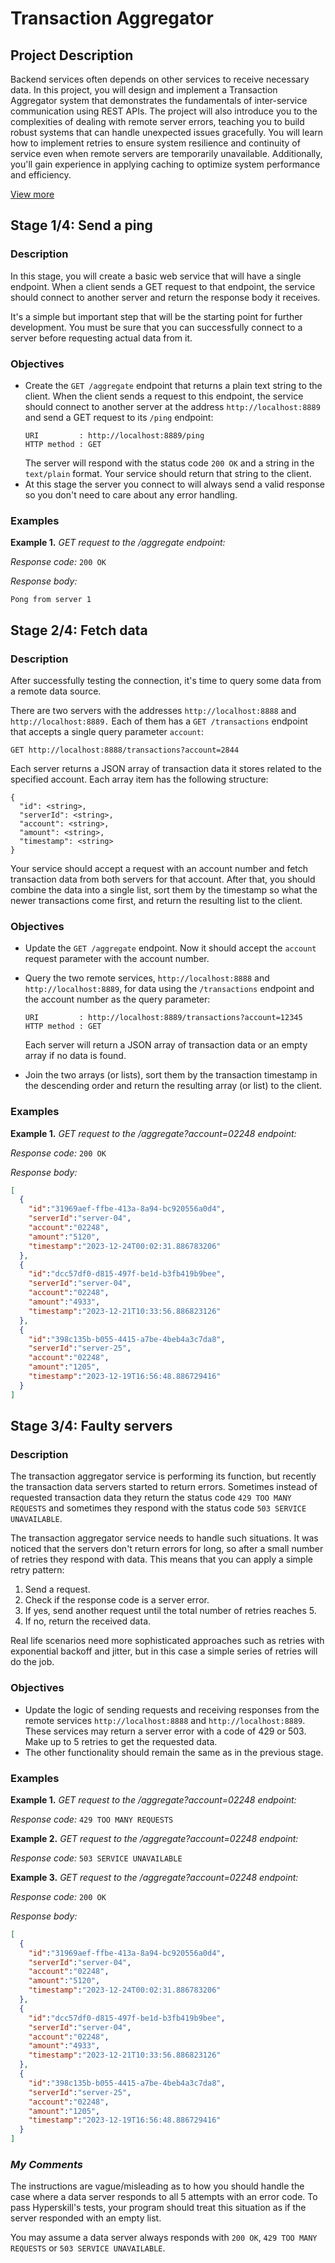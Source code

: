 # Transaction Aggregator

## Project Description

Backend services often depends on other services to receive necessary data. In this project, you will design and implement a Transaction Aggregator system that demonstrates the fundamentals of inter-service communication using REST APIs. The project will also introduce you to the complexities of dealing with remote server errors, teaching you to build robust systems that can handle unexpected issues gracefully. You will learn how to implement retries to ensure system resilience and continuity of service even when remote servers are temporarily unavailable. Additionally, you'll gain experience in applying caching to optimize system performance and efficiency.

[View more](https://hyperskill.org/projects/424)


## Stage 1/4: Send a ping

### Description

In this stage, you will create a basic web service that will have a single endpoint. When a client sends a GET request to that endpoint, the service should connect to another server and return the response body it receives.

It's a simple but important step that will be the starting point for further development. You must be sure that you can successfully connect to a server before requesting actual data from it.

### Objectives

- Create the `GET /aggregate` endpoint that returns a plain text string to the client. When the client sends a request to this endpoint, the service should connect to another server at the address `http://localhost:8889` and send a GET request to its `/ping` endpoint:
    ```text
    URI         : http://localhost:8889/ping
    HTTP method : GET
    ```
    The server will respond with the status code `200 OK` and a string in the `text/plain` format. Your service should return that string to the client.
- At this stage the server you connect to will always send a valid response so you don't need to care about any error handling.

### Examples

**Example 1.** *GET request to the /aggregate endpoint:*

*Response code:* `200 OK`

*Response body:*
```text
Pong from server 1
```


## Stage 2/4: Fetch data

### Description

After successfully testing the connection, it's time to query some data from a remote data source.

There are two servers with the addresses `http://localhost:8888` and `http://localhost:8889.` Each of them has a `GET /transactions` endpoint that accepts a single query parameter `account`:
```text
GET http://localhost:8888/transactions?account=2844
```

Each server returns a JSON array of transaction data it stores related to the specified account. Each array item has the following structure:
```text
{
  "id": <string>,
  "serverId": <string>,
  "account": <string>,
  "amount": <string>,
  "timestamp": <string>
}
```

Your service should accept a request with an account number and fetch transaction data from both servers for that account. After that, you should combine the data into a single list, sort them by the timestamp so what the newer transactions come first, and return the resulting list to the client.

### Objectives

- Update the `GET /aggregate` endpoint. Now it should accept the `account` request parameter with the account number.

- Query the two remote services, `http://localhost:8888` and `http://localhost:8889`, for data using the `/transactions` endpoint and the account number as the query parameter:
    ```text
    URI         : http://localhost:8889/transactions?account=12345
    HTTP method : GET
    ```
    Each server will return a JSON array of transaction data or an empty array if no data is found.

- Join the two arrays (or lists), sort them by the transaction timestamp in the descending order and return the resulting array (or list) to the client.

### Examples

**Example 1.** *GET request to the /aggregate?account=02248 endpoint:*

*Response code:* `200 OK`

*Response body:*
```json
[
  {
    "id":"31969aef-ffbe-413a-8a94-bc920556a0d4",
    "serverId":"server-04",
    "account":"02248",
    "amount":"5120",
    "timestamp":"2023-12-24T00:02:31.886783206"
  },
  {
    "id":"dcc57df0-d815-497f-be1d-b3fb419b9bee",
    "serverId":"server-04",
    "account":"02248",
    "amount":"4933",
    "timestamp":"2023-12-21T10:33:56.886823126"
  },
  {
    "id":"398c135b-b055-4415-a7be-4beb4a3c7da8",
    "serverId":"server-25",
    "account":"02248",
    "amount":"1205",
    "timestamp":"2023-12-19T16:56:48.886729416"
  }
]
```


## Stage 3/4: Faulty servers

### Description

The transaction aggregator service is performing its function, but recently the transaction data servers started to return errors. Sometimes instead of requested transaction data they return the status code `429 TOO MANY REQUESTS` and sometimes they respond with the status code `503 SERVICE UNAVAILABLE`.

The transaction aggregator service needs to handle such situations. It was noticed that the servers don't return errors for long, so after a small number of retries they respond with data. This means that you can apply a simple retry pattern:

1. Send a request.
2. Check if the response code is a server error.
3. If yes, send another request until the total number of retries reaches 5.
4. If no, return the received data.

Real life scenarios need more sophisticated approaches such as retries with exponential backoff and jitter, but in this case a simple series of retries will do the job.

### Objectives

- Update the logic of sending requests and receiving responses from the remote services `http://localhost:8888` and `http://localhost:8889`. These services may return a server error with a code of 429 or 503. Make up to 5 retries to get the requested data.
- The other functionality should remain the same as in the previous stage.

### Examples

**Example 1.** *GET request to the /aggregate?account=02248 endpoint:*

*Response code:* `429 TOO MANY REQUESTS`

**Example 2.** *GET request to the /aggregate?account=02248 endpoint:*

*Response code:* `503 SERVICE UNAVAILABLE`

**Example 3.** *GET request to the /aggregate?account=02248 endpoint:*

*Response code:* `200 OK`

*Response body:*
```json
[
  {
    "id":"31969aef-ffbe-413a-8a94-bc920556a0d4",
    "serverId":"server-04",
    "account":"02248",
    "amount":"5120",
    "timestamp":"2023-12-24T00:02:31.886783206"
  },
  {
    "id":"dcc57df0-d815-497f-be1d-b3fb419b9bee",
    "serverId":"server-04",
    "account":"02248",
    "amount":"4933",
    "timestamp":"2023-12-21T10:33:56.886823126"
  },
  {
    "id":"398c135b-b055-4415-a7be-4beb4a3c7da8",
    "serverId":"server-25",
    "account":"02248",
    "amount":"1205",
    "timestamp":"2023-12-19T16:56:48.886729416"
  }
]
```

### *My Comments*

The instructions are vague/misleading as to how you should handle the case where a data server responds to all 5 attempts with an error code. To pass Hyperskill's tests, your program should treat this situation as if the server responded with an empty list.

You may assume a data server always responds with `200 OK`, `429 TOO MANY REQUESTS` or `503 SERVICE UNAVAILABLE`.

